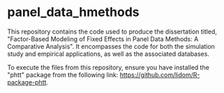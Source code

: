 # panel_data_hmethods

This repository contains the code used to produce the dissertation titled, "Factor-Based Modeling of Fixed Effects in Panel Data Methods: A Comparative Analysis". It encompasses the code for both the simulation study and empirical applications, as well as the associated databases.

To execute the files from this repository, ensure you have installed the "phtt" package from the following link: https://github.com/lidom/R-package-phtt.
